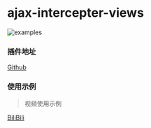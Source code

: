 # ajax-intercepter-views

![examples](https://github.com/g0ngjie/ajax-proxy/wiki/images/zhihu-ajaxproxy.png)

### 插件地址
[Github](https://github.com/g0ngjie/ajax-proxy)
### 使用示例

> 视频使用示例

[BiliBili](https://www.bilibili.com/video/BV1rf4y1p749/)